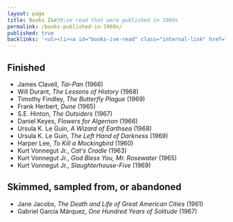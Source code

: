 ```yaml
---
layout: page
title: Books I&#39;ve read that were published in 1960s
permalink: /books-published-in-1960s/
published: true
backlinks: '<ul><li><a id="books-ive-read" class="internal-link" href="/books-ive-read/">Books I&#39;ve read</a></li></ul>'
---
```




## Finished 
* James Clavell, _Tai-Pan_ (1966) 
* Will Durant, _The Lessons of History_ (1968) 
* Timothy Findley, _The Butterfly Plague_ (1969) 
* Frank Herbert, _Dune_ (1965) 
* S.E. Hinton, _The Outsiders_ (1967) 
* Daniel Keyes, _Flowers for Algernon_ (1966) 
* Ursula K. Le Guin, _A Wizard of Earthsea_ (1968) 
* Ursula K. Le Guin, _The Left Hand of Darkness_ (1969) 
* Harper Lee, _To Kill a Mockingbird_ (1960) 
* Kurt Vonnegut Jr., _Cat's Cradle_ (1963) 
* Kurt Vonnegut Jr., _God Bless You, Mr. Rosewater_ (1965) 
* Kurt Vonnegut Jr., _Slaughterhouse-Five_ (1969) 


## Skimmed, sampled from, or abandoned 
* Jane Jacobs, _The Death and Life of Great American Cities_ (1961) 
* Gabriel García Márquez, _One Hundred Years of Solitude_ (1967) 
